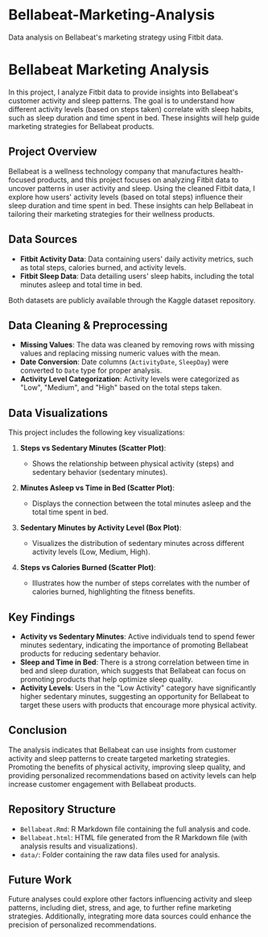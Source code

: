 # Bellabeat-Marketing-Analysis
Data analysis on Bellabeat's marketing strategy using Fitbit data.
# Bellabeat Marketing Analysis

In this project, I analyze Fitbit data to provide insights into Bellabeat's customer activity and sleep patterns. The goal is to understand how different activity levels (based on steps taken) correlate with sleep habits, such as sleep duration and time spent in bed. These insights will help guide marketing strategies for Bellabeat products.

## Project Overview

Bellabeat is a wellness technology company that manufactures health-focused products, and this project focuses on analyzing Fitbit data to uncover patterns in user activity and sleep. Using the cleaned Fitbit data, I explore how users' activity levels (based on total steps) influence their sleep duration and time spent in bed. These insights can help Bellabeat in tailoring their marketing strategies for their wellness products.

## Data Sources

- **Fitbit Activity Data**: Data containing users' daily activity metrics, such as total steps, calories burned, and activity levels.
- **Fitbit Sleep Data**: Data detailing users' sleep habits, including the total minutes asleep and total time in bed.

Both datasets are publicly available through the Kaggle dataset repository.

## Data Cleaning & Preprocessing

- **Missing Values**: The data was cleaned by removing rows with missing values and replacing missing numeric values with the mean.
- **Date Conversion**: Date columns (`ActivityDate`, `SleepDay`) were converted to `Date` type for proper analysis.
- **Activity Level Categorization**: Activity levels were categorized as "Low", "Medium", and "High" based on the total steps taken.

## Data Visualizations

This project includes the following key visualizations:

1. **Steps vs Sedentary Minutes (Scatter Plot)**:
   - Shows the relationship between physical activity (steps) and sedentary behavior (sedentary minutes).
   
2. **Minutes Asleep vs Time in Bed (Scatter Plot)**:
   - Displays the connection between the total minutes asleep and the total time spent in bed.

3. **Sedentary Minutes by Activity Level (Box Plot)**:
   - Visualizes the distribution of sedentary minutes across different activity levels (Low, Medium, High).

4. **Steps vs Calories Burned (Scatter Plot)**:
   - Illustrates how the number of steps correlates with the number of calories burned, highlighting the fitness benefits.

## Key Findings

- **Activity vs Sedentary Minutes**: Active individuals tend to spend fewer minutes sedentary, indicating the importance of promoting Bellabeat products for reducing sedentary behavior.
- **Sleep and Time in Bed**: There is a strong correlation between time in bed and sleep duration, which suggests that Bellabeat can focus on promoting products that help optimize sleep quality.
- **Activity Levels**: Users in the "Low Activity" category have significantly higher sedentary minutes, suggesting an opportunity for Bellabeat to target these users with products that encourage more physical activity.

## Conclusion

The analysis indicates that Bellabeat can use insights from customer activity and sleep patterns to create targeted marketing strategies. Promoting the benefits of physical activity, improving sleep quality, and providing personalized recommendations based on activity levels can help increase customer engagement with Bellabeat products.

## Repository Structure

- `Bellabeat.Rmd`: R Markdown file containing the full analysis and code.
- `Bellabeat.html`: HTML file generated from the R Markdown file (with analysis results and visualizations).
- `data/`: Folder containing the raw data files used for analysis.

## Future Work

Future analyses could explore other factors influencing activity and sleep patterns, including diet, stress, and age, to further refine marketing strategies. Additionally, integrating more data sources could enhance the precision of personalized recommendations.
